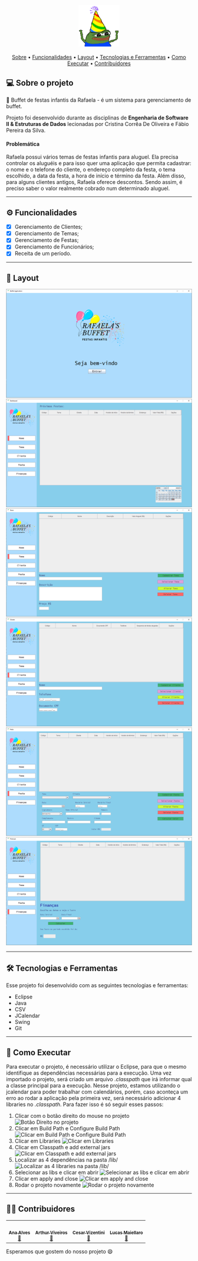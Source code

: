 <h3 align="center">
  <img alt="Gif" title="#Gif" src="./.github/pepo-party-celebrate.gif"/>
</h3>

<p align="center">
 <a href="#-sobre-o-projeto">Sobre</a> •
 <a href="#-funcionalidades">Funcionalidades</a> •
 <a href="#-layout">Layout</a> •
 <a href="#-tecnologias-e-ferramentas">Tecnologias e Ferramentas</a> •
 <a href="#-como-executar">Como Executar</a> •
 <a href="#-contribuidores">Contribuidores</a>
</p>

## 💻 Sobre o projeto

🎨 Buffet de festas infantis da Rafaela - é um sistema para gerenciamento de buffet.

Projeto foi desenvolvido durante as disciplinas de **Engenharia de Software II & Estruturas de Dados** lecionadas por Cristina Corrêa De Oliveira e Fábio Pereira da Silva.

#### Problemática

Rafaela possui vários temas de festas infantis para aluguel. Ela precisa controlar os aluguéis e para isso quer uma aplicação que permita cadastrar: o nome e o telefone do cliente, o endereço completo da festa, o tema escolhido, a data da festa, a hora de início e término da festa. Além disso, para alguns clientes antigos, Rafaela oferece descontos. Sendo assim, é preciso saber o valor realmente cobrado num determinado aluguel.

---

## ⚙️ Funcionalidades

- [x] Gerenciamento de Clientes;
- [x] Gerenciamento de Temas;
- [x] Gerenciamento de Festas;
- [x] Gerenciamento de Funcionários;
- [x] Receita de um período.

---

## 🎨 Layout

<p align="center">
  <img alt="entrar" title="#entrar" src="./.github/entrar.png">
  <img alt="home" title="#home" src="./.github/home.png">
  <img alt="tema" title="#tema" src="./.github/tema.png">
  <img alt="cliente" title="#cliente" src="./.github/cliente.png">
  <img alt="festa" title="#festa" src="./.github/festa.png">
  <img alt="financas" title="#financas" src="./.github/financas.png">
</p>

---

## 🛠 Tecnologias e Ferramentas

Esse projeto foi desenvolvido com as seguintes tecnologias e ferramentas:

- Eclipse
- Java
- CSV
- JCalendar
- Swing
- Git

---

## 🧰 Como Executar

Para executar o projeto, é necessário utilizar o Eclipse, para que o mesmo identifique as dependências necessárias para a execução. Uma vez importado o projeto, será criado um arquivo *.classpath* que irá informar qual a classe principal para a execução. Nesse projeto, estamos utilizando o jcalendar para poder trabalhar com calendários, porém, caso aconteça um erro ao rodar a aplicação pela primeira vez, será necessário adicionar 4 libraries no *.classpath*. 
Para fazer isso é só seguir esses passos:
1. Clicar com o botão direito do mouse no projeto 
![Botão Direito no projeto](https://i.imgur.com/McZtNhT.png)
2. Clicar em Build Path e Configure Build Path 
![Clicar em Build Path e Configure Build Path](https://i.imgur.com/1EuAArO.png)
3. Clicar em Libraries 
![Clicar em Libraries](https://i.imgur.com/GF7R0AB.png)
4. Clicar em Classpath e add external jars 
![Clicar em Classpath e add external jars](https://i.imgur.com/4q5lKCv.png)
5. Localizar as 4 dependências na pasta /lib/ 
![Localizar as 4 libraries na pasta /lib/](https://i.imgur.com/D0cldnj.png)
6. Selecionar as libs e clicar em abrir
![Selecionar as libs e clicar em abrir](https://i.imgur.com/4RNwdaI.png)
7. Clicar em apply and close
![Clicar em apply and close](https://i.imgur.com/07jPUnw.png)
8. Rodar o projeto novamente
![Rodar o projeto novamente](https://i.imgur.com/qERNxQi.png)

---

## 👨‍💻 Contribuidores

<table>
  <tr>
    <td align="center"><a href="https://github.com/anabalves"><img style="border-radius: 50%;" src="https://avatars.githubusercontent.com/u/63269304?v=4" width="100px;" alt=""/><br /><sub><b>Ana Alves</b></sub></a><br /><a href="https://github.com/anabalves" title="Perfil Ana">🚀</a></td> 
    <td align="center"><a href="https://github.com/arthurviveiros"><img style="border-radius: 50%;" src="https://avatars.githubusercontent.com/u/37485955?v=4" width="100px;" alt=""/><br /><sub><b>Arthur Viveiros</b></sub></a><br /><a href="https://github.com/arthurviveiros" title="Perfil Arthur">🚀</a></td>
    <td align="center"><a href="https://github.com/cesarVizentini"><img style="border-radius: 50%;" src="https://avatars.githubusercontent.com/u/69355659?v=4" width="100px;" alt=""/><br /><sub><b>Cesar Vizentini</b></sub></a><br /><a href="https://github.com/cesarVizentini" title="Perfil Cesar">🚀</a></td>
    <td align="center"><a href="https://github.com/LucasMaiellaro"><img style="border-radius: 50%;" src="https://avatars.githubusercontent.com/u/57119424?v=4" width="100px;" alt=""/><br /><sub><b>Lucas Maiellaro</b></sub></a><br /><a href="https://github.com/LucasMaiellaro" title="Perfil Lucas">🚀</a></td>
  </tr>
</table>

Esperamos que gostem do nosso projeto :smile: